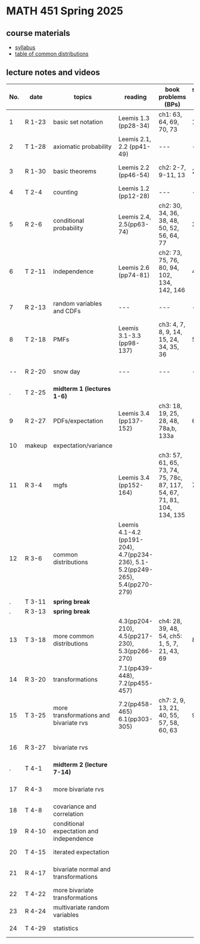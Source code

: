 # MATH 451 Spring 2025

## course materials

- [syllabus](docs/syllabus.md)
- [table of common distributions](docs/distab_small.pdf)

## lecture notes and videos

No. | date | topics | reading | book problems (BPs) | suggested problems (SPs) | notes | quiz problem (QP) | 
--- | --- | --- | --- | --- | --- | --- | --- |
1|R 1-23 | basic set notation | Leemis 1.3 (pp28-34) | ch1: 63, 64, 69, 70, 73 | 1.1-1.5 | [sec2](lns/lec1_2.pdf)|  [QP 1](qp/qp1.pdf) due Jan 30 | 
2|T 1-28 | axiomatic probability | Leemis 2.1, 2.2 (pp41-49) | --- | --- | [sec1](lns/lec2_1.pdf), [sec2](lns/lec2_2.pdf)|  --- | 
3|R 1-30 | basic theorems | Leemis 2.2 (pp46-54) | ch2: 2-7, 9-11, 13 | 2.1-2.10 | [sec1](lns/lec3_1.pdf), [sec2](lns/lec3_2.pdf)|  [QP 2](qp/qp2.pdf) due Feb 6 | 
4|T 2-4 | counting | Leemis 1.2 (pp12-28) | --- | --- | [sec1](lns/lec4_1.pdf), [sec2](lns/lec4_2.pdf)| --- | 
5|R 2-6 | conditional probability | Leemis 2.4, 2.5(pp63-74) | ch2: 30, 34, 36, 38, 48, 50, 52, 56, 64, 77 | 3.1-3.10 | [sec1](lns/lec5_1.pdf), [sec2](lns/lec5_2.pdf)|  [QP 3](qp/qp3.pdf) due Feb 13 | 
6|T 2-11 | independence | Leemis 2.6 (pp74-81) | ch2: 73, 75, 76, 80, 94, 102, 134, 142, 146 | 4.1-4.10  | [sec1](lns/lec6_1.pdf), [sec2](lns/lec6_2.pdf)|  --- |
7|R 2-13 | random variables and CDFs | ---  | --- | --- | [sec1](lns/lec7_1.pdf), [sec2](lns/lec7_2.pdf)|  [QP 4](qp/qp4.pdf) due Feb 20 | 
8|T 2-18 | PMFs | Leemis 3.1-3.3 (pp98-137) | ch3: 4, 7, 8, 9, 14, 15, 24, 34, 35, 36 | 5.1-5.15 | [sec1](lns/lec8_1.pdf), [sec2](lns/lec8_2.pdf)|  --- |
--|R 2-20 | snow day | --- | --- | --- | --- |  [QP 5](qp/qp5.pdf) due Feb 27 | 
. |T 2-25 | **midterm 1 (lectures 1-6)**  |
9|R 2-27 | PDFs/expectation | Leemis 3.4 (pp137-152) | ch3: 18, 19, 25, 28, 48, 78a,b, 133a | 6.1-6.15 | [sec1](lns/lec9_1.pdf), [sec2](lns/lec9_2.pdf)|  [QP 6](qp/qp6.pdf) due Mar 6 | 
10| makeup | expectation/variance | | | | [notes](lns/lec10.pdf) | -- | 
11|R 3-4 | mgfs | Leemis 3.4 (pp152-164) | ch3: 57, 61, 65, 73, 74, 75, 78c, 87, 117, 54, 67, 71, 81, 104, 134, 135 | 7.1-7.10 | [sec1](lns/lec11_1.pdf), [sec2](lns/lec11_2.pdf)| | 
12|R 3-6 | common distributions  | Leemis 4.1-4.2 (pp191-204), 4.7(pp234-236), 5.1-5.2(pp249-265), 5.4(pp270-279) |  |  | [sec1](lns/lec12_1.pdf), [sec2](lns/lec12_2.pdf)| [QP7](qp/qp7.pdf) due Mar 20 | 
.|T  3-11 | **spring break** |
.|R  3-13 | **spring break** |
13|T 3-18 | more common distributions | 4.3(pp204-210), 4.5(pp217-230), 5.3(pp266-270) | ch4: 28, 39, 48, 54, ch5: 1, 5, 7, 21, 43, 69  | 8.1-8.10 | [sec1](lns/lec13_1.pdf), [sec2](lns/lec13_2.pdf)| --- | 
14|R 3-20 | transformations | 7.1(pp439-448), 7.2(pp455-457) |  |  | [sec1](lns/lec14_1.pdf), [sec2](lns/lec14_2.pdf)|  [QP8](qp/qp8.pdf) due Mar 27 | 
15|T 3-25 | more transformations and bivariate rvs |  7.2(pp458-465) 6.1(pp303-305) | ch7: 2, 9, 13, 21, 40, 55, 57, 58, 60, 63 | 9.1-9.10 | [sec1](lns/lec15_1.pdf), [sec2](lns/lec15_2.pdf)| --- | 
16|R 3-27 | bivariate rvs |  |  |  | [sec1](lns/lec16_1.pdf), [sec2](lns/lec16_2.pdf)|  [QP9](qp/qp9.pdf) due Apr 3 | 
. |T 4-1 | **midterm 2 (lecture 7-14)** | 
17|R 4-3 | more bivariate rvs |  |  |  | [sec1](lns/lec17_1.pdf), [sec2](lns/lec17_2.pdf)|  [QP10](qp/qp10.pdf) due Apr 10 | 
18|T 4-8 | covariance and correlation | | | | [sec1](lns/lec18_1.pdf), [sec2](lns/lec18_2.pdf)|  --- | 
19|R 4-10 | conditional expectation and independence |  |  |  | [sec1](lns/lec19_1.pdf), [sec2](lns/lec19_2.pdf)| [QP11](qp/qp11.pdf) due Apr 17 | 
20|T 4-15 | iterated expectation |  |  |  | [sec1](lns/lec20_1.pdf), [sec2](lns/lec20_2.pdf)|  --- | 
21|R 4-17 | bivariate normal and transformations |  |  |  | [sec1](lns/lec21_1.pdf), [sec2](lns/lec21_2.pdf)| [QP12](qp/qp12.pdf) due Apr 24 | 
22|T 4-22 | more bivariate transformations |  |  |  | [sec1](lns/lec22_1.pdf), [sec2](lns/lec22_2.pdf) |  --- | 
23|R 4-24 | multivariate random variables |  |  |  | [sec1](lns/lec23_1.pdf), [sec2](lns/lec23_2.pdf)|  --- | 
24|T 4-29 | statistics |  |  |  |  [sec1](lns/lec24_1.pdf) [sec2](lns/lec24_2.pdf)|  --- |
